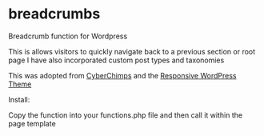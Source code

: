 # breadcrumbs

Breadcrumb function for Wordpress

This is allows visitors to quickly navigate back to a previous section or root page
I have also incorporated custom post types and taxonomies

This was adopted from <a href="https://github.com/cyberchimps">CyberChimps</a> and the <a href="https://github.com/cyberchimps/responsive">Responsive WordPress Theme</a>

Install:

Copy the function into your functions.php file and then call it within the page template
